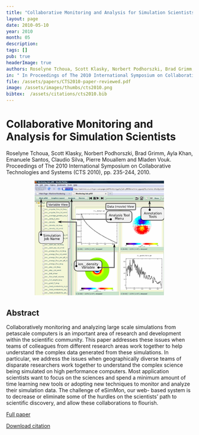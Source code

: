 ```yaml
---
title: "Collaborative Monitoring and Analysis for Simulation Scientists"
layout: page
date: 2010-05-10
year: 2010
month: 05
description:
tags: []
pub: true
headerImage: true
authors: Roselyne Tchoua, Scott Klasky, Norbert Podhorszki, Brad Grimm, Ayla Khan, Emanuele Santos, Claudio Silva, Pierre Mouallem and Mladen Vouk
in: " In Proceedings of The 2010 International Symposium on Collaborative Technologies and Systems (CTS 2010), pp. 235-244"
file: /assets/papers/CTS2010-paper-reviewed.pdf
image: /assets/images/thumbs/cts2010.png
bibtex:  /assets/citations/cts2010.bib
---
```


# Collaborative Monitoring and Analysis for Simulation Scientists

Roselyne Tchoua, Scott Klasky, Norbert Podhorszki, Brad Grimm, Ayla Khan, Emanuele Santos, Claudio Silva, Pierre Mouallem and Mladen Vouk. Proceedings of The 2010 International Symposium on Collaborative Technologies and Systems (CTS 2010), pp. 235-244, 2010.

<center><img src="/assets/images/thumbs/cts2010.png" style="width: 70%;" /></center>

## Abstract
Collaboratively monitoring and analyzing large scale simulations from petascale computers is an important area of research and development within the scientific community. This paper addresses these issues when teams of colleagues from different research areas work together to help understand the complex data generated from these simulations. In particular, we address the issues when geographically diverse teams of disparate researchers work together to understand the complex science being simulated on high performance computers. Most application scientists want to focus on the sciences and spend a minimum amount of time learning new tools or adopting new techniques to monitor and analyze their simulation data. The challenge of eSimMon, our web- based system is to decrease or eliminate some of the hurdles on the scientists’ path to scientific discovery, and allow these collaborations to flourish.

[Full paper](/assets/papers/CTS2010-paper-reviewed.pdf)

[Download citation](/assets/citations/cts2010.bib) 